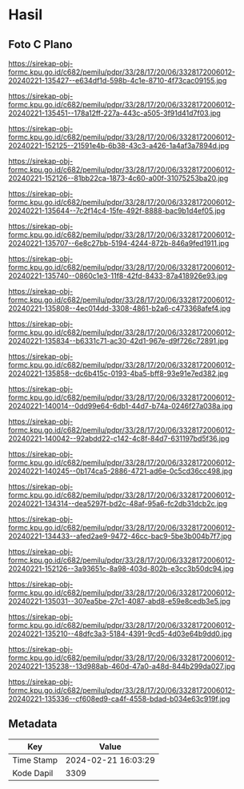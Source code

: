 # Hasil

## Foto C Plano

https://sirekap-obj-formc.kpu.go.id/c682/pemilu/pdpr/33/28/17/20/06/3328172006012-20240221-135427--e634df1d-598b-4c1e-8710-4f73cac09155.jpg

https://sirekap-obj-formc.kpu.go.id/c682/pemilu/pdpr/33/28/17/20/06/3328172006012-20240221-135451--178a12ff-227a-443c-a505-3f91d41d7f03.jpg

https://sirekap-obj-formc.kpu.go.id/c682/pemilu/pdpr/33/28/17/20/06/3328172006012-20240221-152125--21591e4b-6b38-43c3-a426-1a4af3a7894d.jpg

https://sirekap-obj-formc.kpu.go.id/c682/pemilu/pdpr/33/28/17/20/06/3328172006012-20240221-152126--81bb22ca-1873-4c60-a00f-31075253ba20.jpg

https://sirekap-obj-formc.kpu.go.id/c682/pemilu/pdpr/33/28/17/20/06/3328172006012-20240221-135644--7c2f14c4-15fe-492f-8888-bac9b1d4ef05.jpg

https://sirekap-obj-formc.kpu.go.id/c682/pemilu/pdpr/33/28/17/20/06/3328172006012-20240221-135707--6e8c27bb-5194-4244-872b-846a9fed1911.jpg

https://sirekap-obj-formc.kpu.go.id/c682/pemilu/pdpr/33/28/17/20/06/3328172006012-20240221-135740--0860c1e3-11f8-42fd-8433-87a418926e93.jpg

https://sirekap-obj-formc.kpu.go.id/c682/pemilu/pdpr/33/28/17/20/06/3328172006012-20240221-135808--4ec014dd-3308-4861-b2a6-c473368afef4.jpg

https://sirekap-obj-formc.kpu.go.id/c682/pemilu/pdpr/33/28/17/20/06/3328172006012-20240221-135834--b6331c71-ac30-42d1-967e-d9f726c72891.jpg

https://sirekap-obj-formc.kpu.go.id/c682/pemilu/pdpr/33/28/17/20/06/3328172006012-20240221-135858--dc6b415c-0193-4ba5-bff8-93e91e7ed382.jpg

https://sirekap-obj-formc.kpu.go.id/c682/pemilu/pdpr/33/28/17/20/06/3328172006012-20240221-140014--0dd99e64-6db1-44d7-b74a-0246f27a038a.jpg

https://sirekap-obj-formc.kpu.go.id/c682/pemilu/pdpr/33/28/17/20/06/3328172006012-20240221-140042--92abdd22-c142-4c8f-84d7-631197bd5f36.jpg

https://sirekap-obj-formc.kpu.go.id/c682/pemilu/pdpr/33/28/17/20/06/3328172006012-20240221-140245--0b174ca5-2886-4721-ad6e-0c5cd36cc498.jpg

https://sirekap-obj-formc.kpu.go.id/c682/pemilu/pdpr/33/28/17/20/06/3328172006012-20240221-134314--dea5297f-bd2c-48af-95a6-fc2db31dcb2c.jpg

https://sirekap-obj-formc.kpu.go.id/c682/pemilu/pdpr/33/28/17/20/06/3328172006012-20240221-134433--afed2ae9-9472-46cc-bac9-5be3b004b7f7.jpg

https://sirekap-obj-formc.kpu.go.id/c682/pemilu/pdpr/33/28/17/20/06/3328172006012-20240221-152126--3a93651c-8a98-403d-802b-e3cc3b50dc94.jpg

https://sirekap-obj-formc.kpu.go.id/c682/pemilu/pdpr/33/28/17/20/06/3328172006012-20240221-135031--307ea5be-27c1-4087-abd8-e59e8cedb3e5.jpg

https://sirekap-obj-formc.kpu.go.id/c682/pemilu/pdpr/33/28/17/20/06/3328172006012-20240221-135210--48dfc3a3-5184-4391-9cd5-4d03e64b9dd0.jpg

https://sirekap-obj-formc.kpu.go.id/c682/pemilu/pdpr/33/28/17/20/06/3328172006012-20240221-135238--13d988ab-460d-47a0-a48d-844b299da027.jpg

https://sirekap-obj-formc.kpu.go.id/c682/pemilu/pdpr/33/28/17/20/06/3328172006012-20240221-135336--cf608ed9-ca4f-4558-bdad-b034e63c919f.jpg


## Metadata

| Key        | Value               |
| ---------- | ------------------- |
| Time Stamp | 2024-02-21 16:03:29 |
| Kode Dapil | 3309                |



